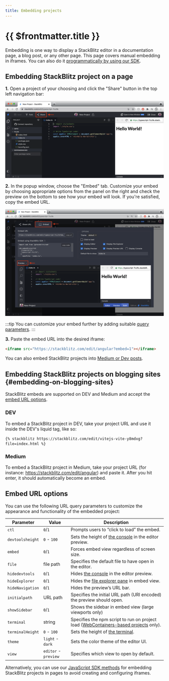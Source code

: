 ```yaml
---
title: Embedding projects
---
```


# {{ $frontmatter.title }}

Embedding is one way to display a StackBlitz editor in a documentation page, a blog post, or any other page. This page covers manual embedding in iframes. You can also do it [programmatically by using our SDK](/guides/integration/create-with-sdk).

## Embedding StackBlitz project on a page

**1.** Open a project of your choosing and click the "Share" button in the top left navigation bar:

![Share Button in StackBlitz Editor](./assets/project-share-button.png)

**2.** In the popup window, choose the "Embed" tab. Customize your embed by choosing appropriate options from the panel on the right and check the preview on the bottom to see how your embed will look. If you're satisfied, copy the embed URL.

![Embed and Preview tabs in StackBlitz Editor](./assets/embed-project.png)

:::tip
You can customize your embed further by adding suitable [query parameters](#embed-url-options).
:::

**3.** Paste the embed URL into the desired iframe:

```html
<iframe src="https://stackblitz.com/edit/angular?embed=1"></iframe>
```

You can also embed StackBlitz projects into [Medium or Dev posts](#embedding-on-blogging-sites).

## Embedding StackBlitz projects on blogging sites {#embedding-on-blogging-sites}

StackBlitz embeds are supported on DEV and Medium and accept the [embed URL options](#embed-url-options).

### DEV

To embed a StackBlitz project in DEV, take your project URL and use it inside the DEV's liquid tag, like so:

```liquid
{% stackblitz https://stackblitz.com/edit/vitejs-vite-y8mdxg?file=index.html %}
```

### Medium

To embed a StackBlitz project in Medium, take your project URL (for instance: https://stackblitz.com/edit/angular) and paste it. After you hit enter, it should automatically become an embed.

## Embed URL options

You can use the following URL query parameters to customize the appearance and functionality of the embedded project:

| Parameter |               Value               |               Description               |
|-----------|-----------------------------------|-----------------------------------------|
|`ctl`| `0`/`1` | Prompts users to “click to load” the embed. |
| `devtoolsheight` | `0` - `100` | Sets the height of [the console][ui_docs] in the editor preview. |
| `embed` |  `0`/`1` | Forces embed view regardless of screen size. |
| `file` | file path | Specifies the default file to have open in the editor. |
| `hidedevtools` |  `0`/`1` | Hides [the console][ui_docs] in the editor preview. |
| `hideExplorer` |  `0`/`1` | Hides the [file explorer pane][ui_docs] in embed view. |
| `hideNavigation` | `0`/`1` | Hides the preview’s URL bar. |
| `initialpath` | URL path | Specifies the initial URL path (URI encoded) the preview should open. |
| `showSidebar` | `0`/`1` | Shows the sidebar in embed view (large viewports only) |
| `terminal` | string | Specifies the npm script to run on project load ([WebContainers-based projects][available_env_docs] only). |
| `terminalHeight` | `0` - `100` | Sets the height of [the terminal][ui_docs]. |
| `theme` | `light` - `dark` | Sets the color theme of the editor UI. |
| `view` | `editor` - `preview` | Specifies which view to open by default. |

Alternatively, you can use our [JavaScript SDK methods](/platform/api/javascript-sdk) for embedding StackBlitz projects in pages to avoid creating and configuring iframes.


[ui_docs]: /guides/user-guide/ide-whats-on-your-screen
[available_env_docs]: /guides/user-guide/available-environments

